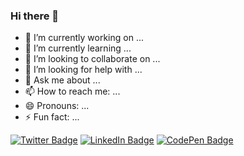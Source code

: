 ### Hi there 👋
<!-- 
**HA-Qodex/HA-Qodex** is a ✨ _special_ ✨ repository because its `README.md` (this file) appears on your GitHub profile.

Here are some ideas to get you started: -->
- 🔭 I’m currently working on ...
- 🌱 I’m currently learning ...
- 👯 I’m looking to collaborate on ...
- 🤔 I’m looking for help with ...
- 💬 Ask me about ...
- 📫 How to reach me: ...
- 😄 Pronouns: ...
- ⚡ Fun fact: ...

[![Twitter Badge](https://img.shields.io/badge/Twitter-Profile-informational?style=flat&logo=twitter&logoColor=white&color=1CA2F1)](https://twitter.com/huzaifa37)
[![LinkedIn Badge](https://img.shields.io/badge/LinkedIn-Profile-informational?style=flat&logo=linkedin&logoColor=white&color=0D76A8)](https://www.linkedin.com/in/braydon-coyer/)
[![CodePen Badge](https://img.shields.io/badge/Facebook-Profile-informational?style=flat&logo=facebook&logoColor=white&color=blue)](https://fb.com/huzaifa.ahmed2)
